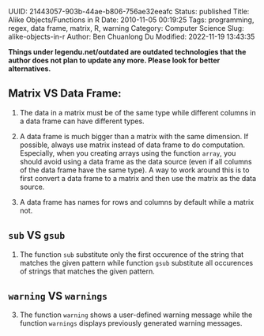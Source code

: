 UUID: 21443057-903b-44ae-b806-756ae32eeafc
Status: published
Title: Alike Objects/Functions in R
Date: 2010-11-05 00:19:25
Tags: programming, regex, data frame, matrix, R, warning
Category: Computer Science
Slug: alike-objects-in-r
Author: Ben Chuanlong Du
Modified: 2022-11-19 13:43:35

**Things under legendu.net/outdated are outdated technologies that the author does not plan to update any more. Please look for better alternatives.**



## Matrix VS Data Frame: 

1. The data in a matrix must be of the same type while different columns 
in a data frame can have different types.

2. A data frame is much bigger than a matrix with the same dimension. 
If possible, always use matrix instead of data frame to do computation.
Especially, 
when you creating arrays using the function `array`,
you should avoid using a data frame as the data source 
(even if all columns of the data frame have the same type).
A way to work around this is to first convert a data frame to a matrix 
and then use the matrix as the data source.

3. A data frame has names for rows and columns by default while a matrix not.

## `sub` VS `gsub`

1. The function `sub` substitute only the first occurence of the string 
that matches the given pattern 
while function `gsub` substitute all occurences of strings that matches the given pattern.

## `warning` VS `warnings`

3. The function `warning` shows a user-defined warning message 
while the function `warnings` displays previously generated warning messages.
